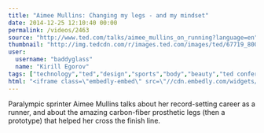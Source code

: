 ```yaml
---
title: "Aimee Mullins: Changing my legs - and my mindset"
date: 2014-12-25 12:10:40 00:00
permalink: /videos/2463
source: "http://www.ted.com/talks/aimee_mullins_on_running?language=en"
thumbnail: "http://img.tedcdn.com/r/images.ted.com/images/ted/67719_800x600.jpg?c=1280%2C720&ll=1&quality=89&w=1200"
user:
  username: "baddyglass"
  name: "Kirill Egorov"
tags: ["technology","ted","design","sports","body","beauty","ted conference","prosthetics"]
html: "<iframe class=\"embedly-embed\" src=\"//cdn.embedly.com/widgets/media.html?src=http%3A%2F%2Fembed.ted.com%2Ftalks%2Faimee_mullins_on_running.html&wmode=transparent&url=http%3A%2F%2Fwww.ted.com%2Ftalks%2Faimee_mullins_on_running%3Flanguage%3Den&image=http%3A%2F%2Fimg.tedcdn.com%2Fr%2Fimages.ted.com%2Fimages%2Fted%2F67719_800x600.jpg%3Fc%3D1280%252C720%26ll%3D1%26quality%3D89%26w%3D1200&key=daaebf4d9cdd46779200162d0ca86e20&type=text%2Fhtml&schema=ted\" width=\"640\" height=\"360\" scrolling=\"no\" frameborder=\"0\" allowfullscreen></iframe>"
---
```


Paralympic sprinter Aimee Mullins talks about her record-setting career as a runner, and about the amazing carbon-fiber prosthetic legs (then a prototype) that helped her cross the finish line.